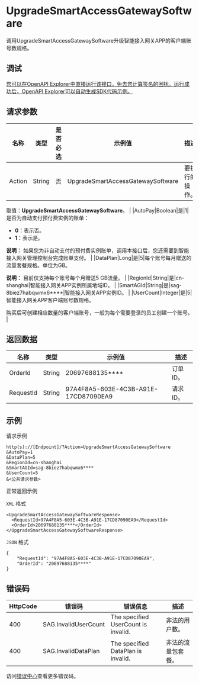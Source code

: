 # UpgradeSmartAccessGatewaySoftware

调用UpgradeSmartAccessGatewaySoftware升级智能接入网关APP的客户端账号数规格。

## 调试

[您可以在OpenAPI Explorer中直接运行该接口，免去您计算签名的困扰。运行成功后，OpenAPI Explorer可以自动生成SDK代码示例。](https://api.aliyun.com/#product=Smartag&api=UpgradeSmartAccessGatewaySoftware&type=RPC&version=2018-03-13)

## 请求参数

|名称|类型|是否必选|示例值|描述|
|--|--|----|---|--|
|Action|String|否|UpgradeSmartAccessGatewaySoftware|要执行的操作。

 取值：**UpgradeSmartAccessGatewaySoftware**。 |
|AutoPay|Boolean|是|1|是否为自动支付预付费实例的账单：

 -   **0**：表示否。
-   **1**：表示是。

 **说明：** 如果您为非自动支付的预付费实例账单，调用本接口后，您还需要到智能接入网关管理控制台完成账单支付。 |
|DataPlan|Long|是|5|每个账号每月赠送的流量套餐规格。单位为GB。

 **说明：** 目前仅支持每个账号每个月赠送5 GB流量。 |
|RegionId|String|是|cn-shanghai|智能接入网关APP实例所属地域ID。 |
|SmartAGId|String|是|sag-8biez7habqwmx6\*\*\*\*|智能接入网关APP实例ID。 |
|UserCount|Integer|是|5|智能接入网关APP客户端账号数规格。

 购买后可创建相应数量的客户端账号，一般为每个需要登录的员工创建一个账号。 |

## 返回数据

|名称|类型|示例值|描述|
|--|--|---|--|
|OrderId|String|20697688135\*\*\*\*|订单ID。 |
|RequestId|String|97A4F8A5-603E-4C3B-A91E-17CD87090EA9|请求ID。 |

## 示例

请求示例

```
http(s)://[Endpoint]/?Action=UpgradeSmartAccessGatewaySoftware
&AutoPay=1
&DataPlan=5
&RegionId=cn-shanghai
&SmartAGId=sag-8biez7habqwmx6****
&UserCount=5
&<公共请求参数>
```

正常返回示例

`XML` 格式

```
<UpgradeSmartAccessGatewaySoftwareResponse>
  <RequestId>97A4F8A5-603E-4C3B-A91E-17CD87090EA9</RequestId>
  <OrderId>20697688135****</OrderId>
</UpgradeSmartAccessGatewaySoftwareResponse>
```

`JSON` 格式

```
{
	"RequestId": "97A4F8A5-603E-4C3B-A91E-17CD87090EA9",
	"OrderId": "20697688135****"
}
```

## 错误码

|HttpCode|错误码|错误信息|描述|
|--------|---|----|--|
|400|SAG.InvalidUserCount|The specified UserCount is invalid.|非法的用户数。|
|400|SAG.InvalidDataPlan|The specified DataPlan is invalid.|非法的流量包套餐。|

访问[错误中心](https://error-center.alibabacloud.com/status/product/Smartag)查看更多错误码。

